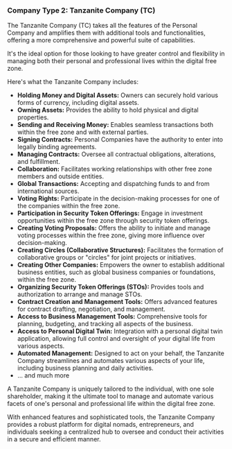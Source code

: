 ### Company Type 2: Tanzanite Company (TC)

The Tanzanite Company (TC) takes all the features of the Personal Company and amplifies them with additional tools and functionalities, offering a more comprehensive and powerful suite of capabilities. 

It's the ideal option for those looking to have greater control and flexibility in managing both their personal and professional lives within the digital free zone. 

Here's what the Tanzanite Company includes:

- **Holding Money and Digital Assets:** Owners can securely hold various forms of currency, including digital assets.
- **Owning Assets:** Provides the ability to hold physical and digital properties.
- **Sending and Receiving Money:** Enables seamless transactions both within the free zone and with external parties.
- **Signing Contracts:** Personal Companies have the authority to enter into legally binding agreements.
- **Managing Contracts:** Oversee all contractual obligations, alterations, and fulfillment.
- **Collaboration:** Facilitates working relationships with other free zone members and outside entities.
- **Global Transactions:** Accepting and dispatching funds to and from international sources.
- **Voting Rights:** Participate in the decision-making processes for one of the companies within the free zone.
- **Participation in Security Token Offerings:** Engage in investment opportunities within the free zone through security token offerings.
- **Creating Voting Proposals:** Offers the ability to initiate and manage voting processes within the free zone, giving more influence over decision-making.
- **Creating Circles (Collaborative Structures):** Facilitates the formation of collaborative groups or "circles" for joint projects or initiatives.
- **Creating Other Companies:** Empowers the owner to establish additional business entities, such as global business companies or foundations, within the free zone.
- **Organizing Security Token Offerings (STOs):** Provides tools and authorization to arrange and manage STOs.
- **Contract Creation and Management Tools:** Offers advanced features for contract drafting, negotiation, and management.
- **Access to Business Management Tools:** Comprehensive tools for planning, budgeting, and tracking all aspects of the business.
- **Access to Personal Digital Twin:** Integration with a personal digital twin application, allowing full control and oversight of your digital life from various aspects.
- **Automated Management:** Designed to act on your behalf, the Tanzanite Company streamlines and automates various aspects of your life, including business planning and daily activities.
- ... and much more

A Tanzanite Company is uniquely tailored to the individual, with one sole shareholder, making it the ultimate tool to manage and automate various facets of one's personal and professional life within the digital free zone.

With enhanced features and sophisticated tools, the Tanzanite Company provides a robust platform for digital nomads, entrepreneurs, and individuals seeking a centralized hub to oversee and conduct their activities in a secure and efficient manner.